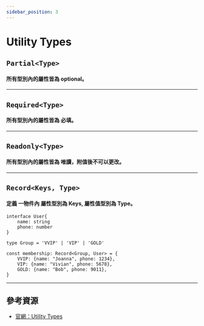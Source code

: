 ```yaml
---
sidebar_position: 3
---
```


# Utility Types


## `Partial<Type>`
#### 所有型別內的屬性皆為 optional。



---

## `Required<Type>`
#### 所有型別內的屬性皆為 必填。



---

## `Readonly<Type>`
#### 所有型別內的屬性皆為 唯讀，附值後不可以更改。


---

## `Record<Keys, Type>`
#### 定義 一物件內 屬性型別為 Keys, 屬性值型別為 Type。

```
interface User{
    name: string
    phone: number
}

type Group = 'VVIP' | 'VIP' | 'GOLD'

const membership: Record<Group, User> = {
    VVIP: {name: "Joanna", phone: 1234},
    VIP: {name: "Vivian", phone: 5678},
    GOLD: {name: "Bob", phone: 9011},
}

```


---

## 參考資源
- [官網：Utility Types](https://www.typescriptlang.org/docs/handbook/utility-types.html)



